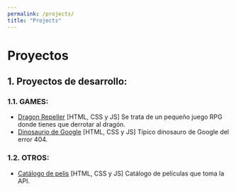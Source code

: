 ```yaml
---
permalink: /projects/
title: "Projects"
---
```


# Proyectos

## 1. Proyectos de desarrollo:

### 1.1. GAMES:
- [Dragon Repeller](https://patrickusaf.github.io/dragon-repeller/) [HTML, CSS y JS] Se trata de un pequeño juego RPG donde tienes que derrotar al dragón.
- [Dinosaurio de Google](https://patrickusaf.github.io/google-dinosaur/) [HTML, CSS y JS] Típico dinosauro de Google del error 404.

### 1.2. OTROS:
- [Catálogo de pelis](https://patrickusaf.github.io/movie-catalog/) [HTML, CSS y JS] Catálogo de películas que toma la API.